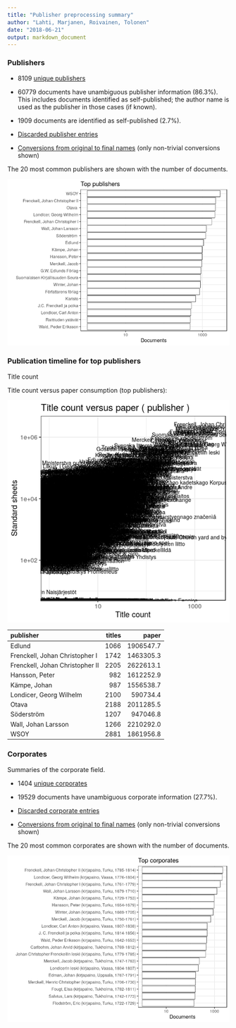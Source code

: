 ```yaml
---
title: "Publisher preprocessing summary"
author: "Lahti, Marjanen, Roivainen, Tolonen"
date: "2018-06-21"
output: markdown_document
---
```



### Publishers

 * 8109 [unique publishers](output.tables/publisher_accepted.csv)

 * 60779 documents have unambiguous publisher information (86.3%). This includes documents identified as self-published; the author name is used as the publisher in those cases (if known).

 * 1909 documents are identified as self-published (2.7%). 

 * [Discarded publisher entries](output.tables/publisher_discarded.csv)

 * [Conversions from original to final names](output.tables/publisher_conversion_nontrivial.csv) (only non-trivial conversions shown)


The 20 most common publishers are shown with the number of documents. 

![plot of chunk summarypublisher2](figure/summarypublisher2-1.png)

### Publication timeline for top publishers

Title count





Title count versus paper consumption (top publishers):

![plot of chunk publishertitlespapers](figure/publishertitlespapers-1.png)

|publisher                       | titles|     paper|
|:-------------------------------|------:|---------:|
|Edlund                          |   1066| 1906547.7|
|Frenckell, Johan Christopher I  |   1742| 1463305.3|
|Frenckell, Johan Christopher II |   2205| 2622613.1|
|Hansson, Peter                  |    982| 1612252.9|
|Kämpe, Johan                    |    987| 1556538.7|
|Londicer, Georg Wilhelm         |   2100|  590734.4|
|Otava                           |   2188| 2011285.5|
|Söderström                      |   1207|  947046.8|
|Wall, Johan Larsson             |   1266| 2210292.0|
|WSOY                            |   2881| 1861956.8|


### Corporates

Summaries of the corporate field.

 * 1404 [unique corporates](output.tables/corporate_accepted.csv)

 * 19529 documents have unambiguous corporate information (27.7%). 

 * [Discarded corporate entries](output.tables/corporate_discarded.csv)

 * [Conversions from original to final names](output.tables/corporate_conversion_nontrivial.csv) (only non-trivial conversions shown)


The 20 most common corporates are shown with the number of documents. 

![plot of chunk summarycorporate2](figure/summarycorporate2-1.png)



